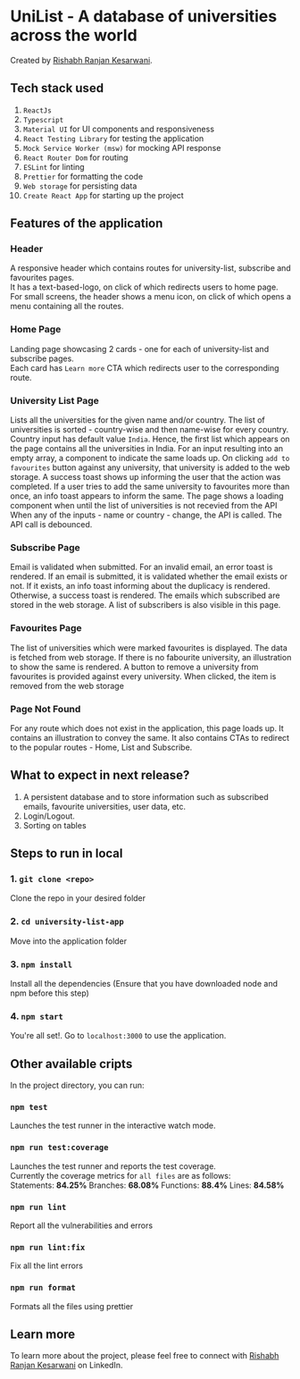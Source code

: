 # UniList - A database of universities across the world

Created by [Rishabh Ranjan Kesarwani](https://github.com/RishabhRanjanKesarwani).

## Tech stack used

1. `ReactJs`
2. `Typescript`
3. `Material UI` for UI components and responsiveness
4. `React Testing Library` for testing the application
5. `Mock Service Worker (msw)` for mocking API response
6. `React Router Dom` for routing
7. `ESLint` for linting
8. `Prettier` for formatting the code
9. `Web storage` for persisting data
10. `Create React App` for starting up the project

## Features of the application

### Header
A responsive header which contains routes for university-list, subscribe and favourites pages.\
It has a text-based-logo, on click of which redirects users to home page.\
For small screens, the header shows a menu icon, on click of which opens a menu containing all the routes.

### Home Page
Landing page showcasing 2 cards - one for each of university-list and subscribe pages.\
Each card has `Learn more` CTA which redirects user to the corresponding route.

### University List Page
Lists all the universities for the given name and/or country.
The list of universities is sorted - country-wise and then name-wise for every country.
Country input has default value `India`. Hence, the first list which appears on the page contains all the universities in India.
For an input resulting into an empty array, a component to indicate the same loads up.
On clicking `add to favourites` button against any university, that university is added to the web storage. A success toast shows up informing the user that the action was completed.
If a user tries to add the same university to favourites more than once, an info toast appears to inform the same.
The page shows a loading component when until the list of universities is not recevied from the API
When any of the inputs - name or country - change, the API is called. The API call is debounced.

### Subscribe Page
Email is validated when submitted. For an invalid email, an error toast is rendered.
If an email is submitted, it is validated whether the email exists or not.
If it exists, an info toast informing about the duplicacy is rendered. Otherwise, a success toast is rendered.
The emails which subscribed are stored in the web storage.
A list of subscribers is also visible in this page.

### Favourites Page
The list of universities which were marked favourites is displayed.
The data is fetched from web storage.
If there is no fabourite university, an illustration to show the same is rendered.
A button to remove a university from favourites is provided against every university. When clicked, the item is removed from the web storage

### Page Not Found
For any route which does not exist in the application, this page loads up.
It contains an illustration to convey the same.
It also contains CTAs to redirect to the popular routes - Home, List and Subscribe.

## What to expect in next release?

1. A persistent database and to store information such as subscribed emails, favourite universities, user data, etc.
2. Login/Logout.
3. Sorting on tables

## Steps to run in local

### 1. `git clone <repo>`
Clone the repo in your desired folder

### 2. `cd university-list-app`
Move into the application folder

### 3. `npm install`
Install all the dependencies (Ensure that you have downloaded node and npm before this step)

### 4. `npm start`
You're all set!. Go to `localhost:3000` to use the application.

## Other available cripts

In the project directory, you can run:

### `npm test`

Launches the test runner in the interactive watch mode.

### `npm run test:coverage`

Launches the test runner and reports the test coverage.\
Currently the coverage metrics for `all files` are as follows:\
Statements: **84.25%**
Branches: **68.08%**
Functions: **88.4%**
Lines: **84.58%**

### `npm run lint`

Report all the vulnerabilities and errors

### `npm run lint:fix`

Fix all the lint errors

### `npm run format`

Formats all the files using prettier

## Learn more

To learn more about the project, please feel free to connect with [Rishabh Ranjan Kesarwani](https://www.linkedin.com/in/rishabhranjankesarwani/) on LinkedIn.
